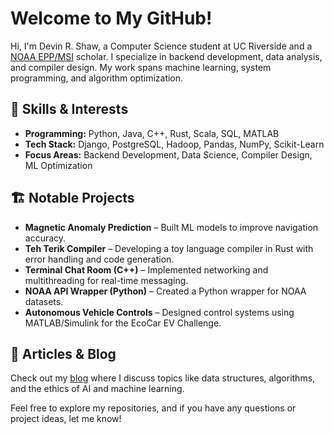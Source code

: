 # Welcome to My GitHub!  

Hi, I'm Devin R. Shaw, a Computer Science student at UC Riverside and a [NOAA EPP/MSI](https://www.noaa.gov/office-education/epp-msi) scholar. I specialize in backend development, data analysis, and compiler design. My work spans machine learning, system programming, and algorithm optimization.  

## 🔧 Skills & Interests  
- **Programming:** Python, Java, C++, Rust, Scala, SQL, MATLAB  
- **Tech Stack:** Django, PostgreSQL, Hadoop, Pandas, NumPy, Scikit-Learn  
- **Focus Areas:** Backend Development, Data Science, Compiler Design, ML Optimization  

## 🏗️ Notable Projects  
- **Magnetic Anomaly Prediction** – Built ML models to improve navigation accuracy.  
- **Teh Terik Compiler** – Developing a toy language compiler in Rust with error handling and code generation.  
- **Terminal Chat Room (C++)** – Implemented networking and multithreading for real-time messaging.  
- **NOAA API Wrapper (Python)** – Created a Python wrapper for NOAA datasets.  
- **Autonomous Vehicle Controls** – Designed control systems using MATLAB/Simulink for the EcoCar EV Challenge.  

## 📰 Articles & Blog  
Check out my [blog](https://medium.com/@devinrshaw) where I discuss topics like data structures, algorithms, and the ethics of AI and machine learning.  

Feel free to explore my repositories, and if you have any questions or project ideas, let me know!  

